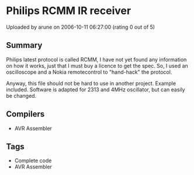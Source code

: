 # Philips RCMM IR receiver

Uploaded by arune on 2006-10-11 06:27:00 (rating 0 out of 5)

## Summary

Philips latest protocol is called RCMM, I have not yet found any information on how it works, just that I must buy a licence to get the spec. So, I used an oscilloscope and a Nokia remotecontrol to "hand-hack" the protocol.  

Anyway, this file should not be hard to use in another project. Example included. Software is adapted for 2313 and 4MHz oscillator, but can easily be changed.

## Compilers

- AVR Assembler

## Tags

- Complete code
- AVR Assembler
